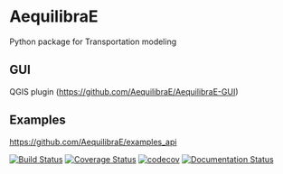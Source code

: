 # AequilibraE
Python package for Transportation modeling

## GUI
QGIS plugin (https://github.com/AequilibraE/AequilibraE-GUI)

## Examples
https://github.com/AequilibraE/examples_api

[![Build Status](https://travis-ci.org/AequilibraE/aequilibrae.svg?branch=master)](https://travis-ci.org/AequilibraE/aequilibrae)
[![Coverage Status](https://coveralls.io/repos/github/AequilibraE/aequilibrae/badge.svg?branch=master)](https://coveralls.io/github/AequilibraE/aequilibrae?branch=master)
[![codecov](https://codecov.io/gh/AequilibraE/aequilibrae/branch/master/graph/badge.svg)](https://codecov.io/gh/AequilibraE/aequilibrae)
[![Documentation Status](//readthedocs.org/projects/aequilibrae/badge/?version=latest)](https://aequilibrae.readthedocs.io/en/latest/?badge=latest)

